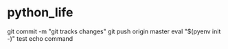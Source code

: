# python_life
git commit -m "git tracks changes"
git push origin master
eval "$(pyenv init -)"
test echo command
